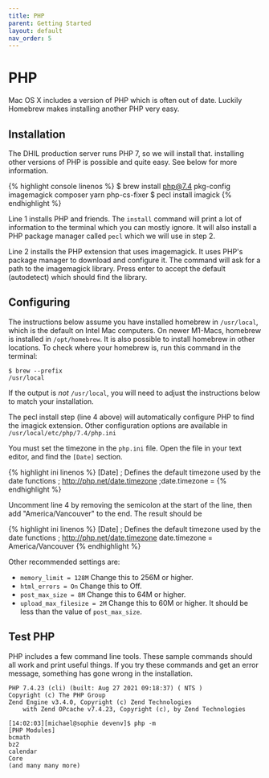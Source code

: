 ```yaml
---
title: PHP
parent: Getting Started
layout: default
nav_order: 5
---
```


# PHP

Mac OS X includes a version of PHP which is often out of date. Luckily
Homebrew makes installing another PHP very easy.

## Installation

The DHIL production server runs PHP 7, so we will install that.
installing other versions of PHP is possible and quite easy. See below
for more information.

{% highlight console linenos %}
$ brew install php@7.4 pkg-config imagemagick composer yarn php-cs-fixer
$ pecl install imagick
{% endhighlight %}

Line 1 installs PHP and friends. The `install` command will print a lot of
information to the terminal which you can mostly ignore. It will also
install a PHP package manager called `pecl` which we will use in step 2.

Line 2 installs the PHP extension that uses imagemagick. It uses PHP's
package manager to download and configure it. The command will ask for a
path to the imagemagick library. Press enter to accept the default
(autodetect) which should find the library.

## Configuring

<div class="sidebar">

The instructions below assume you have installed
homebrew in `/usr/local`, which is the default on Intel Mac computers. On
newer M1-Macs, homebrew is installed in `/opt/homebrew`. It is also possible
to install homebrew in other locations. To check where your homebrew is, run
this command in the terminal:

```shell
$ brew --prefix
/usr/local
```

If the output is _not_ `/usr/local`, you will need to adjust the
instructions below to match your installation.

</div>

The pecl install step (line 4 above) will automatically configure PHP to
find the imagick extension. Other configuration options are available in
`/usr/local/etc/php/7.4/php.ini`

You must set the timezone in the `php.ini` file. Open the file in your
text editor, and find the `[Date]` section.

{% highlight ini linenos %}
[Date]
; Defines the default timezone used by the date functions
; http://php.net/date.timezone
;date.timezone =
{% endhighlight %}

Uncomment line 4 by removing the semicolon at the start of the line,
then add "America/Vancouver" to the end. The result should be

{% highlight ini linenos %}
[Date]
; Defines the default timezone used by the date functions
; http://php.net/date.timezone
date.timezone = America/Vancouver
{% endhighlight %}

Other recommended settings are:

* `memory_limit = 128M` Change this to 256M or higher.
* `html_errors = On` Change this to Off.
* `post_max_size = 8M` Change this to 64M or higher.
* `upload_max_filesize = 2M` Change this to 60M or higher. It should be less than the value of `post_max_size`.

## Test PHP

PHP includes a few command line tools. These sample commands should all
work and print useful things. If you try these commands and get an error
message, something has gone wrong in the installation.

``` console
PHP 7.4.23 (cli) (built: Aug 27 2021 09:18:37) ( NTS )
Copyright (c) The PHP Group
Zend Engine v3.4.0, Copyright (c) Zend Technologies
    with Zend OPcache v7.4.23, Copyright (c), by Zend Technologies

[14:02:03][michael@sophie devenv]$ php -m
[PHP Modules]
bcmath
bz2
calendar
Core
(and many many more)
```
